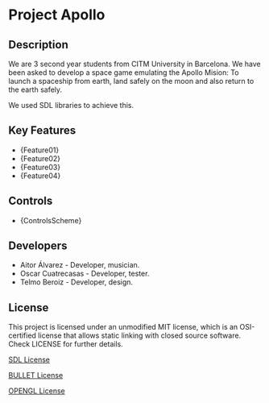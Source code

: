 # Project Apollo

## Description

We are 3 second year students from CITM University in Barcelona. We have been asked to develop a space game emulating the Apollo Mision: To launch a spaceship from earth, land safely on the moon and also return to the earth safely.

We used SDL libraries to achieve this.

## Key Features

 - {Feature01}
 - {Feature02}
 - {Feature03}
 - {Feature04}
 
## Controls

 - {ControlsScheme}

## Developers

 - Aitor Álvarez - Developer, musician.
 - Oscar Cuatrecasas - Developer, tester.
 - Telmo Beroiz - Developer, design.

## License

This project is licensed under an unmodified MIT license, which is an OSI-certified license that allows static linking with closed source software. Check LICENSE for further details.

[SDL License](https://www.libsdl.org/license.php)

[BULLET License](https://opensource.org/licenses/Zlib)

[OPENGL License](https://www.opengl.org/about/#11)

